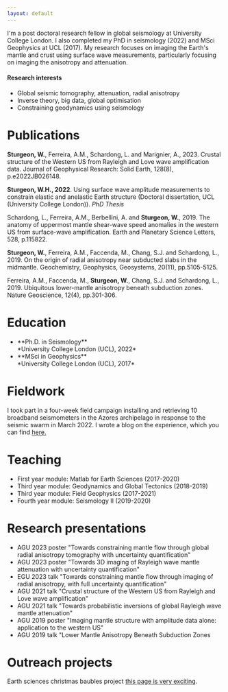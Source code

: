```yaml
---
layout: default
---
```


I'm a post doctoral research fellow in global seismology at University College London. I also completed my PhD in seismology (2022) and MSci Geophysics at UCL (2017). My research focuses on imaging the Earth's mantle and crust using surface wave measurements, particularly focusing on imaging the anisotropy and attenuation.  

#### Research interests

*   Global seismic tomography, attenuation, radial anisotropy
*   Inverse theory, big data, global optimisation
*   Constraining geodynamics using seismology

# Publications

**Sturgeon, W.**, Ferreira, A.M., Schardong, L. and Marignier, A., 2023. Crustal structure of the Western US from Rayleigh and Love wave amplification data. Journal of Geophysical Research: Solid Earth, 128(8), p.e2022JB026148.

**Sturgeon, W.H., 2022**. Using surface wave amplitude measurements to constrain elastic and anelastic Earth structure (Doctoral dissertation, UCL (University College London)). _PhD Thesis_

Schardong, L., Ferreira, A.M., Berbellini, A. and **Sturgeon, W.**, 2019. The anatomy of uppermost mantle shear-wave speed anomalies in the western US from surface-wave amplification. Earth and Planetary Science Letters, 528, p.115822.

**Sturgeon, W.**, Ferreira, A.M., Faccenda, M., Chang, S.J. and Schardong, L., 2019. On the origin of radial anisotropy near subducted slabs in the midmantle. Geochemistry, Geophysics, Geosystems, 20(11), pp.5105-5125.

Ferreira, A.M., Faccenda, M., **Sturgeon, W.**, Chang, S.J. and Schardong, L., 2019. Ubiquitous lower-mantle anisotropy beneath subduction zones. Nature Geoscience, 12(4), pp.301-306.

# Education
<ul class="mortar-board-list">
  <li>**Ph.D. in Seismology**<br> *University College London (UCL), 2022*</li>
  <li>**MSci in Geophysics**<br> *University College London (UCL), 2017*</li>
</ul>


# Fieldwork

I took part in a four-week field campaign installing and retrieving 10 broadband seismometers in the Azores archipelago in response to the seismic swarm in March 2022. I wrote a blog on the experience, which you can find <a href="https://blogs.egu.eu/divisions/sm/2023/01/09/azores-seismic-deployment-2022/" target="_blank">here.</a>

# Teaching

* First year module: Matlab for Earth Sciences (2017-2020)
* Third year module: Geodynamics and Global Tectonics (2018-2019)
* Third year module: Field Geophysics (2017-2021)
* Fourth year module: Seismology II (2019-2020)

# Research presentations

* AGU 2023 poster "Towards constraining mantle flow through global radial anisotropy tomography with uncertainty quantification"
* AGU 2023 poster "Towards 3D imaging of Rayleigh wave mantle attenuation with uncertainty quantification"
* EGU 2023 talk "Towards constraining mantle flow through imaging of radial anisotropy, with full uncertainty quantification"
* AGU 2021 talk "Crustal structure of the Western US from Rayleigh and Love wave amplification"
* AGU 2021 talk "Towards probabilistic inversions of global Rayleigh wave mantle attenuation"
* AGU 2019 poster "Imaging mantle structure with amplitude data alone: application to the western US"
* AGU 2019 talk "Lower Mantle Anisotropy Beneath Subduction Zones

# Outreach projects

Earth sciences christmas baubles project
[this page is very exciting](./another-page.html).
